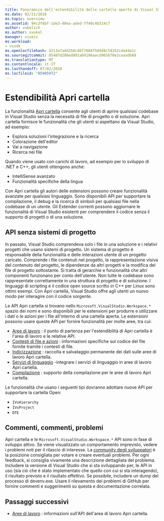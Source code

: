 ```yaml
---
title: Panoramica dell'estendibilità delle cartelle aperte di Visual Studio | Microsoft Docs
ms.date: 02/21/2018
ms.topic: overview
ms.assetid: 94c3f8bf-1de3-40ea-aded-7f40c4b314c7
author: vukelich
ms.author: svukel
manager: viveis
ms.workload:
- vssdk
ms.openlocfilehash: d213a7add358c46f7088f504d8c54352cda44a1c
ms.sourcegitcommit: 05487d286ed891a04196aacd965870e2ceaadb68
ms.translationtype: MT
ms.contentlocale: it-IT
ms.lasthandoff: 07/02/2020
ms.locfileid: "85905972"
---
```

# <a name="open-folder-extensibility"></a>Estendibilità Apri cartella

La funzionalità [Apri cartella](../ide/develop-code-in-visual-studio-without-projects-or-solutions.md) consente agli utenti di aprire qualsiasi codebase in Visual Studio senza la necessità di file di progetto o di soluzione. Apri cartella fornisce le funzionalità che gli utenti si aspettano da Visual Studio, ad esempio:

* Esplora soluzioni l'integrazione e la ricerca
* Colorazione dell'editor
* Vai a navigazione
* Ricerca nei file

Quando viene usato con carichi di lavoro, ad esempio per lo sviluppo di .NET e C++, gli utenti ottengono anche:

* IntelliSense avanzato
* Funzionalità specifiche della lingua

Con Apri cartella gli autori delle estensioni possono creare funzionalità avanzate per qualsiasi linguaggio. Sono disponibili API per supportare la compilazione, il debug e la ricerca di simboli per qualsiasi file nella codebase di un utente. Gli Extender correnti possono aggiornare le funzionalità di Visual Studio esistenti per comprendere il codice senza il supporto di progetti o di una soluzione.

## <a name="an-api-without-project-systems"></a>API senza sistemi di progetto

In passato, Visual Studio comprendeva solo i file in una soluzione e i relativi progetti che usano sistemi di progetto. Un sistema di progetto è responsabile della funzionalità e delle interazioni utente di un progetto caricato. Comprende i file contenuti nel progetto, la rappresentazione visiva del contenuto del progetto, le dipendenze da altri progetti e la modifica del file di progetto sottostante. Si tratta di gerarchie e funzionalità che altri componenti funzionano per conto dell'utente. Non tutte le codebase sono rappresentate correttamente in una struttura di progetto e di soluzione. I linguaggi di scripting e il codice open source scritto in C++ per Linux sono ottimi esempi. Con Apri cartella, Visual Studio offre agli utenti un nuovo modo per interagire con il codice sorgente.

Le API Apri cartella si trovano nello `Microsoft.VisualStudio.Workspace.*` spazio dei nomi e sono disponibili per le estensioni per produrre e utilizzare i dati o le azioni per i file all'interno di una cartella aperta. Le estensioni possono usare queste API per fornire funzionalità per molte aree, tra cui:

- [Aree di lavoro](workspaces.md) : il punto di partenza per l'estendibilità di Apri cartella è l'area di lavoro e le relative API.
- [Contesti di file e azioni](workspace-file-contexts.md) : informazioni specifiche sul codice del file fornite tramite i contesti di file.
- [Indicizzazione](workspace-indexing.md) : raccolta e salvataggio permanente dei dati sulle aree di lavoro Apri cartella.
- [Servizi di linguaggio](workspace-language-services.md) -integrare i servizi di linguaggio in aree di lavoro Apri cartella.
- [Compilazione](workspace-build.md) : supporto della compilazione per le aree di lavoro Apri cartella.

Le funzionalità che usano i seguenti tipi dovranno adottare nuove API per supportare la cartella Open:

- `IVsHierarchy`
- `IVsProject`
- `DTE`

## <a name="feedback-comments-issues"></a>Commenti, commenti, problemi

Apri cartella e le `Microsoft.VisualStudio.Workspace.*` API sono in fase di sviluppo attivo. Se viene visualizzato un comportamento imprevisto, vedere i problemi noti per il rilascio di interesse. La [community degli sviluppatori](https://developercommunity.visualstudio.com) è la posizione consigliata per votare e creare eventuali problemi. Per ogni feedback, si consiglia vivamente una descrizione dettagliata del problema. Includere la versione di Visual Studio che si sta sviluppando per, le API in uso (sia ciò che è stato implementato che quello con cui si sta interagendo), il risultato previsto e il risultato effettivo. Se possibile, includere un dump del processo di devenv.exe. Usare il rilevamento dei problemi di GitHub per fornire commenti e suggerimenti su questa e documentazione correlata.

## <a name="next-steps"></a>Passaggi successivi

* [Aree di lavoro](workspaces.md) : informazioni sull'API dell'area di lavoro Apri cartella.